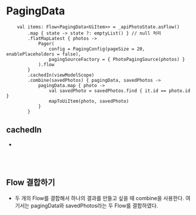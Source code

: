 PagingData
===

```
    val items: Flow<PagingData<UiItem>> = _apiPhotoState.asFlow()
        .map { state -> state ?: emptyList() } // null 처리
        .flatMapLatest { photos ->
            Pager(
                config = PagingConfig(pageSize = 20, enablePlaceholders = false),
                pagingSourceFactory = { PhotoPagingSource(photos) }
            ).flow
        }
        .cachedIn(viewModelScope)
        .combine(savedPhotos) { pagingData, savedPhotos ->
            pagingData.map { photo ->
                val savedPhoto = savedPhotos.find { it.id == photo.id }
                mapToUiItem(photo, savedPhoto)
            }
        }
```

## cachedIn

* 

<br><br>

## Flow 결합하기

* 두 개의 Flow를 결합해서 하나의 결과를 만들고 싶을 때 combine을 사용한다. 여기서는 pagingData와 savedPhotos라는 두 Flow를 결합하였다.

